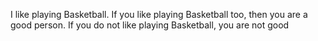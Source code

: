 I like playing Basketball.
If you like playing Basketball too,
then you are a good person.
If you do not like playing Basketball, you are not good
